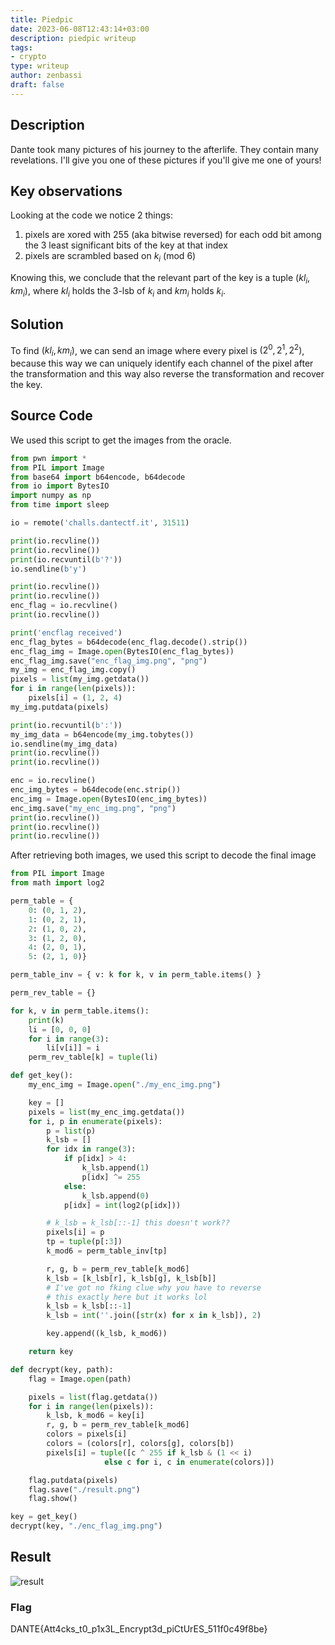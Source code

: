 ```yaml
---
title: Piedpic
date: 2023-06-08T12:43:14+03:00
description: piedpic writeup
tags:
- crypto
type: writeup
author: zenbassi
draft: false
---
```


## Description

Dante took many pictures of his journey to the afterlife. They contain many revelations. I'll give you one of these pictures if you'll give me one of yours!

## Key observations

Looking at the code we notice 2 things:
1. pixels are xored with 255 (aka bitwise reversed) for each odd bit among the
    3 least significant bits of the key at that index
2. pixels are scrambled based on $k_i$ (mod 6)

Knowing this, we conclude that the relevant part of the key is a tuple $(kl_i, km_i)$, where $kl_i$ holds the 3-lsb of $k_i$ and $km_i$ holds $k_i % 6$.

## Solution

To find $(kl_i, km_i)$, we can send an image where every pixel is $(2^0, 2^1, 2^2)$, because this way we can uniquely identify each channel of the pixel after the transformation and this way also reverse the transformation and recover the key.

## Source Code

We used this script to get the images from the oracle.

``` python
from pwn import *
from PIL import Image
from base64 import b64encode, b64decode
from io import BytesIO
import numpy as np
from time import sleep

io = remote('challs.dantectf.it', 31511)

print(io.recvline())
print(io.recvline())
print(io.recvuntil(b'?'))
io.sendline(b'y')

print(io.recvline())
print(io.recvline())
enc_flag = io.recvline()
print(io.recvline())

print('encflag received')
enc_flag_bytes = b64decode(enc_flag.decode().strip())
enc_flag_img = Image.open(BytesIO(enc_flag_bytes))
enc_flag_img.save("enc_flag_img.png", "png")
my_img = enc_flag_img.copy()
pixels = list(my_img.getdata())
for i in range(len(pixels)):
    pixels[i] = (1, 2, 4)
my_img.putdata(pixels)

print(io.recvuntil(b':'))
my_img_data = b64encode(my_img.tobytes())
io.sendline(my_img_data)
print(io.recvline())
print(io.recvline())

enc = io.recvline()
enc_img_bytes = b64decode(enc.strip())
enc_img = Image.open(BytesIO(enc_img_bytes))
enc_img.save("my_enc_img.png", "png")
print(io.recvline())
print(io.recvline())
print(io.recvline())
```

After retrieving both images, we used this script to decode the final image

``` python
from PIL import Image
from math import log2

perm_table = {
    0: (0, 1, 2),
    1: (0, 2, 1),
    2: (1, 0, 2),
    3: (1, 2, 0),
    4: (2, 0, 1),
    5: (2, 1, 0)}

perm_table_inv = { v: k for k, v in perm_table.items() }

perm_rev_table = {}

for k, v in perm_table.items():
    print(k)
    li = [0, 0, 0]
    for i in range(3):
        li[v[i]] = i
    perm_rev_table[k] = tuple(li)

def get_key():
    my_enc_img = Image.open("./my_enc_img.png")

    key = []
    pixels = list(my_enc_img.getdata())
    for i, p in enumerate(pixels):
        p = list(p)
        k_lsb = []
        for idx in range(3):
            if p[idx] > 4:
                k_lsb.append(1)
                p[idx] ^= 255
            else:
                k_lsb.append(0)
            p[idx] = int(log2(p[idx]))

        # k_lsb = k_lsb[::-1] this doesn't work??
        pixels[i] = p
        tp = tuple(p[:3])
        k_mod6 = perm_table_inv[tp]

        r, g, b = perm_rev_table[k_mod6]
        k_lsb = [k_lsb[r], k_lsb[g], k_lsb[b]]
        # I've got no fking clue why you have to reverse
        # this exactly here but it works lol
        k_lsb = k_lsb[::-1]
        k_lsb = int(''.join([str(x) for x in k_lsb]), 2)

        key.append((k_lsb, k_mod6))

    return key

def decrypt(key, path):
    flag = Image.open(path)

    pixels = list(flag.getdata())
    for i in range(len(pixels)):
        k_lsb, k_mod6 = key[i]
        r, g, b = perm_rev_table[k_mod6]
        colors = pixels[i]
        colors = (colors[r], colors[g], colors[b])
        pixels[i] = tuple([c ^ 255 if k_lsb & (1 << i) 
                     else c for i, c in enumerate(colors)])

    flag.putdata(pixels)
    flag.save("./result.png")
    flag.show()

key = get_key()
decrypt(key, "./enc_flag_img.png")
```

## Result

![result](/images/dantectf_2023/piedpic.png)

### Flag

DANTE{Att4cks_t0_p1x3L_Encrypt3d_piCtUrES_511f0c49f8be}
